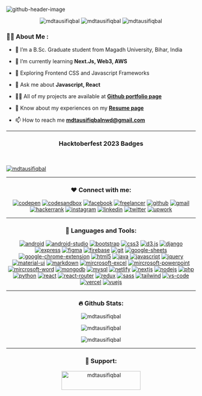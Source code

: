 ![github-header-image](https://github.com/mdtausifiqbal/mdtausifiqbal/assets/33699526/1bc1a68e-54b1-4ca6-87ac-7c702772b167)

<section id="badges">
  <p align="center">
    <img src="https://img.shields.io/badge/Made%20with-Markdown-1f425f.svg" alt="mdtausifiqbal" />
    <img src="https://komarev.com/ghpvc/?username=mdtausifiqbal&label=Profile%20views&color=0e75b6&style=flat" alt="mdtausifiqbal" />
    <img src="https://img.shields.io/github/followers/mdtausifiqbal.svg?style=social&label=Follow&maxAge=2592000" alt="mdtausifiqbal" />
  </p>
</section>

<section id="about-me">
  <h3 align="left">👨‍💻 About Me :</h3>

  - 📌 I’m a B.Sc. Graduate student from Magadh University, Bihar, India

  - 🌱 I’m currently learning **Next.Js, Web3, AWS**

  - 🧡 Exploring Frontend CSS and Javascript Frameworks

  - 💬 Ask me about **Javascript, React**

  - 👨‍💻 All of my projects are available at [**Github portfolio page**](https://mdtausifiqbal.github.io/)

  - 📄 Know about my experiences on my [**Resume page**](https://mdtausifiqbal.github.io/resume/)

  - 📫 How to reach me **mdtausifiqbalnwd@gmail.com**
</section>

<hr/>

<section id="hacktoberfest">
  <h3 align="center">Hacktoberfest 2023 Badges</h3>
  <br/>
  <p><a href="https://holopin.io/@mdtausifiqbal" target="_blank"><img src="https://holopin.me/mdtausifiqbal" alt="mdtausifiqbal"/></a></p>
</section>

<hr/>

<section id="connect">
  <h3 align="center">❤ Connect with me:</h3>
  <p align="center">
    <a href="https://codepen.io/mdtausifiqbal" target="_blank"><img src="https://img.shields.io/badge/Codepen-000000?style=for-the-badge&logo=codepen&logoColor=white" alt="codepen" /></a>
    <a href="https://codesandbox.io/u/mdtausifiqbal" target="_blank"><img src="https://img.shields.io/badge/Codesandbox-000000?style=for-the-badge&logo=CodeSandbox&logoColor=white" alt="codesandbox" /></a>
    <a href="https://fb.com/mdtausifiqbal.dev" target="_blank"><img src="https://img.shields.io/badge/Facebook-1877F2?style=for-the-badge&logo=facebook&logoColor=white" alt="facebook"/></a>
    <a href="https://www.freelancer.com/u/mdtausifiqbal" target="_blank"><img src="https://img.shields.io/badge/Freelancer-1877F2?style=for-the-badge&logo=freelancer&logoColor=white" alt="freelancer"/></a>
    <a href="https://github.com/mdtausifiqbal" target="_blank"><img src="https://img.shields.io/badge/GitHub-100000?style=for-the-badge&logo=github&logoColor=white" alt="github" /></a>
    <a href="mailto:mdtausifiqbalnwd@gmail.com" target="_blank"><img src="https://img.shields.io/badge/Gmail-D14836?style=for-the-badge&logo=gmail&logoColor=white" alt="gmail"/></a>
    <a href="https://www.hackerrank.com/mdtausifiqbalnwd" target="_blank"><img src="https://img.shields.io/badge/-Hackerrank-2EC866?style=for-the-badge&logo=HackerRank&logoColor=white" alt="hackerrank" /></a>
    <a href="https://instagram.com/mdtausifiqbal.dev" target="_blank"><img src="https://img.shields.io/badge/Instagram-E4405F?style=for-the-badge&logo=instagram&logoColor=white" alt="instagram"/></a>
    <a href="https://linkedin.com/in/mdtausifiqbal" target="_blank"><img src="https://img.shields.io/badge/LinkedIn-0077B5?style=for-the-badge&logo=linkedin&logoColor=white" alt="linkedin"/></a>
    <a href="https://twitter.com/mdtausifiqbal5" target="_blank"><img src="https://img.shields.io/badge/Twitter-1DA1F2?style=for-the-badge&logo=twitter&logoColor=white" alt="twitter"/></a>
    <a href="https://www.upwork.com/freelancers/~011636d0c2fac5a38b" target="_blank"><img src="https://img.shields.io/badge/UpWork-6FDA44?style=for-the-badge&logo=Upwork&logoColor=white" alt="upwork"/></a>
  </p>
</section>

<hr/>

<section id="tech">
  <h3 align="center">🚀 Languages and Tools:</h3>
  <p align="center">
    <a href="https://developer.android.com" target="_blank" rel="noreferrer"><img src="https://img.shields.io/badge/Android-3DDC84?style=for-the-badge&logo=android&logoColor=white" alt="android"/></a>
    <a href="https://developer.android.com" target="_blank" rel="noreferrer"><img src="https://img.shields.io/badge/Android_Studio-3DDC84?style=for-the-badge&logo=android-studio&logoColor=white" alt="android-studio"/></a>
    <a href="https://getbootstrap.com" target="_blank" rel="noreferrer"><img src="https://img.shields.io/badge/Bootstrap-563D7C?style=for-the-badge&logo=bootstrap&logoColor=white" alt="bootstrap"/></a>
    <a href="https://www.w3schools.com/css/" target="_blank" rel="noreferrer"><img src="https://img.shields.io/badge/CSS-2965f1?&style=for-the-badge&logo=css3&logoColor=white" alt="css3"/></a>
    <a href="https://d3js.org/" target="_blank" rel="noreferrer"><img src="https://img.shields.io/badge/D3.js-F57F4F?style=for-the-badge&logo=d3.js&logoColor=white" alt="d3.js"/></a>
    <a href="https://www.djangoproject.com/" target="_blank" rel="noreferrer"><img src="https://img.shields.io/badge/Django-092E20?style=for-the-badge&logo=django&logoColor=white" alt="django"/></a>
    <a href="https://expressjs.com" target="_blank" rel="noreferrer"><img src="https://img.shields.io/badge/Express.js-404D59?style=for-the-badge&logo=express&logoColor=white" alt="express"/></a>
    <a href="https://www.figma.com/" target="_blank" rel="noreferrer"><img src="https://img.shields.io/badge/Figma-F24E1E?style=for-the-badge&logo=figma&logoColor=white" alt="figma"/></a>
    <a href="https://firebase.google.com/" target="_blank" rel="noreferrer"><img src="https://img.shields.io/badge/Firebase-F5820D?style=for-the-badge&logo=firebase&logoColor=white" alt="firebase"/></a>
    <a href="https://git-scm.com/" target="_blank" rel="noreferrer"><img src="https://img.shields.io/badge/Git-E44C30?style=for-the-badge&logo=git&logoColor=white" alt="git"/></a>
    <a href="https://sheets.google.com/" target="_blank" rel="noreferrer"><img src="https://img.shields.io/badge/Google%20Sheets-34A853?style=for-the-badge&logo=google-sheets&logoColor=white" alt="google-sheets"/></a>
    <a href="https://developer.chrome.com/docs/extensions/mv3/" target="_blank" rel="noreferrer"><img src="https://img.shields.io/badge/Google_chrome-4285F4?style=for-the-badge&logo=Google-chrome&logoColor=white" alt="google-chrome-extension"/></a>
    <a href="https://www.w3.org/html/" target="_blank" rel="noreferrer"><img src="https://img.shields.io/badge/HTML-F5820D?style=for-the-badge&logo=html5&logoColor=white" alt="html5"/></a>
    <a href="https://www.java.com" target="_blank" rel="noreferrer"><img src="https://img.shields.io/badge/Java-FF0000?style=for-the-badge&logo=openjdk&logoColor=white" alt="java"/></a>
    <a href="https://developer.mozilla.org/en-US/docs/Web/JavaScript" target="_blank" rel="noreferrer"><img src="https://img.shields.io/badge/JavaScript-323330?style=for-the-badge&logo=javascript&logoColor=F7DF1E" alt="javascript"/></a>
    <a href="https://jquery.com/" target="_blank" rel="noreferrer"><img src="https://img.shields.io/badge/jQuery-0769AD?style=for-the-badge&logo=jquery&logoColor=white" alt="jquery"/></a>
    <a href="https://mui.com/" target="_blank" rel="noreferrer"><img src="https://img.shields.io/badge/Material--UI-0081CB?style=for-the-badge&logo=mui&logoColor=white" alt="material-ui"></a>
    <a href="https://www.markdownguide.org/" target="_blank" rel="noreferrer"><img src="https://img.shields.io/badge/Markdown-000000?style=for-the-badge&logo=markdown&logoColor=white" alt="markdown"></a>
    <a href="https://www.microsoft.com/en-in/microsoft-365/excel" target="_blank" rel="noreferrer"><img src="https://img.shields.io/badge/Microsoft_Excel-217346?style=for-the-badge&logo=microsoft-excel&logoColor=white" alt="mircrosoft-excel"></a>
    <a href="https://www.microsoft.com/en-in/microsoft-365/powerpoint" target="_blank" rel="noreferrer"><img src="https://img.shields.io/badge/Microsoft_PowerPoint-B7472A?style=for-the-badge&logo=microsoft-powerpoint&logoColor=white" alt="mircrosoft-powerpoint"></a>
    <a href="https://www.microsoft.com/en-in/microsoft-365/word" target="_blank" rel="noreferrer"><img src="https://img.shields.io/badge/Microsoft_Word-2B579A?style=for-the-badge&logo=microsoft-word&logoColor=white" alt="mircrosoft-word"></a>
    <a href="https://www.mongodb.com/" target="_blank" rel="noreferrer"><img src="https://img.shields.io/badge/MongoDB-4EA94B?style=for-the-badge&logo=mongodb&logoColor=white" alt="mongodb"></a>
    <a href="https://www.mysql.com/" target="_blank" rel="noreferrer"><img src="https://img.shields.io/badge/MySQL-005C84?style=for-the-badge&logo=mysql&logoColor=white" alt="mysql"></a>
    <a href="https://www.netlify.com/" target="_blank" rel="noreferrer"><img src="https://img.shields.io/badge/Netlify-00C7B7?style=for-the-badge&logo=netlify&logoColor=white" alt="netlify"></a>
    <a href="https://nextjs.org/" target="_blank" rel="noreferrer"><img src="https://img.shields.io/badge/Next.js-000000?style=for-the-badge&logo=next.js&logoColor=white" alt="nextjs"></a>
    <a href="https://nodejs.org" target="_blank" rel="noreferrer"><img src="https://img.shields.io/badge/Node.js-43853D?style=for-the-badge&logo=node.js&logoColor=white" alt="nodejs"></a>
    <a href="https://www.php.net" target="_blank" rel="noreferrer"><img src="https://img.shields.io/badge/PHP-777BB4?style=for-the-badge&logo=php&logoColor=white" alt="php"></a>
    <a href="https://www.python.org" target="_blank" rel="noreferrer"><img src="https://img.shields.io/badge/Python-3776AB?style=for-the-badge&logo=python&logoColor=white" alt="python"></a>
    <a href="https://reactjs.org/" target="_blank" rel="noreferrer"><img src="https://img.shields.io/badge/React-20232A?style=for-the-badge&logo=react&logoColor=61DAFB" alt="react"></a>
    <a href="https://reactrouter.com/" target="_blank" rel="noreferrer"><img src="https://img.shields.io/badge/React_Router-CA4245?style=for-the-badge&logo=react-router&logoColor=white" alt="react-router"></a>
    <a href="https://redux.js.org" target="_blank" rel="noreferrer"><img src="https://img.shields.io/badge/Redux-593D88?style=for-the-badge&logo=redux&logoColor=white" alt="redux"></a>
    <a href="https://sass-lang.com" target="_blank" rel="noreferrer"><img src="https://img.shields.io/badge/Sass-CC6699?style=for-the-badge&logo=sass&logoColor=white" alt="sass"></a>
    <a href="https://tailwindcss.com/" target="_blank" rel="noreferrer"><img src="https://img.shields.io/badge/Tailwind_CSS-38B2AC?style=for-the-badge&logo=tailwind-css&logoColor=white" alt="tailwind"></a>
    <a href="https://code.visualstudio.com/" target="_blank" rel="noreferrer"><img src="https://img.shields.io/badge/Visual_Studio_Code-0078D4?style=for-the-badge&logo=visual%20studio%20code&logoColor=white" alt="vs-code"></a>
    <a href="https://vercel.com/" target="_blank" rel="noreferrer"><img src="https://img.shields.io/badge/Vercel-000000?style=for-the-badge&logo=vercel&logoColor=white" alt="vercel"></a>
    <a href="https://vuejs.org/" target="_blank" rel="noreferrer"><img src="https://img.shields.io/badge/Vue.js-35495E?style=for-the-badge&logo=vue.js&logoColor=4FC08D" alt="vuejs"></a>
  </p>
</section>

<hr/>

<section id="stats" align="center">
  <h3 align="center">🔥 Github Stats:</h3>
  <p><img align="center" src="https://github-readme-stats.vercel.app/api/top-langs?username=mdtausifiqbal&show_icons=true&locale=en&layout=compact" alt="mdtausifiqbal" /></p>
  <p><img align="center" src="https://github-readme-stats.vercel.app/api?username=mdtausifiqbal&show_icons=true&locale=en" alt="mdtausifiqbal" /></p>
  <p><img align="center" src="https://github-readme-streak-stats.herokuapp.com/?user=mdtausifiqbal&" alt="mdtausifiqbal" /></p>
</section>

<hr/>

<section id="support">
  <h3 align="center">💙 Support:</h3>
  <p align="center"><a href="https://www.buymeacoffee.com/mdtausifiqbal"><img align="center" src="https://cdn.buymeacoffee.com/buttons/v2/default-yellow.png" height="50" width="210" alt="mdtausifiqbal" /></a></p>
</section>
